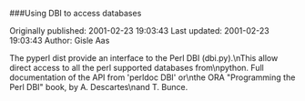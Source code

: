 ###Using DBI to access databases

Originally published: 2001-02-23 19:03:43
Last updated: 2001-02-23 19:03:43
Author: Gisle Aas

The pyperl dist provide an interface to the Perl DBI (dbi.py).\nThis allow direct access to all the perl supported databases from\npython. Full documentation of the API from 'perldoc DBI' or\nthe ORA "Programming the Perl DBI" book, by A. Descartes\nand T. Bunce.